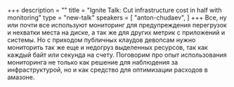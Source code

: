 +++
description = ""
title = "Ignite Talk: Сut infrastructure cost in half with monitoring"
type = "new-talk"
speakers = [
        "anton-chudaev",
]
+++
Все, ну или почти все используют мониторинг для предупреждения перегрузок и нехватки места на диске, а так же для других метрик с приложений и системы. Но с приходом публичных клаудов девопсам нужно мониторить так же еще и недогруз выделенных ресурсов, так как каждый байт или секунда на счету.   Поговорим про опыт использования мониторинга не только как решение для наблюдения за инфраструктурой, но и как средство для оптимизации расходов в амазоне.